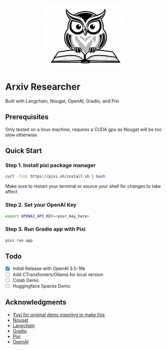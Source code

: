 <div align="center">
  <picture>
    <source media="(prefers-color-scheme: dark)" height="200px" srcset="https://raw.githubusercontent.com/pablovela5620/arxiv-researcher/main/assets/arxiv-researcher_TSP.png">
    <img alt="logo" height="200px" src="https://raw.githubusercontent.com/pablovela5620/arxiv-researcher/main/assets/arxiv-researcher_TSP.png">
  </picture>
</div>

# Arxiv Researcher
Built with Langchain, Nougat, OpenAI, Gradio, and Pixi
## Prerequisites
Only tested on a linux machine, requires a CUDA gpu as Nougat will be too slow otherwise
## Quick Start
### Step 1. Install pixi package manager

```sh
curl -fsSL https://pixi.sh/install.sh | bash
```
Make sure to restart your terminal or source your shell for changes to take affect

### Step 2. Set your OpenAI Key
```sh
export OPENAI_API_KEY=<your_key_here>
```

### Step 3. Run Gradio app with Pixi
```sh
pixi run app
```

## Todo 
- [x] Initial Release with OpenAI 3.5-16k
- [ ] Add CTransfomers/Ollama for local version
- [ ] Colab Demo
- [ ] Huggingface Spaces Demo 

## Acknowledgments

- [Yuvi for original demo inspriing to make this](https://twitter.com/yvrjsharma/status/1697632485440659516)
- [Nougat](https://github.com/facebookresearch/nougat)
- [Langchain](https://www.langchain.com/)
- [Gradio](http://gradio.dev/)
- [Pixi](pixi.sh)
- [OpenAI](https://openai.com/)
